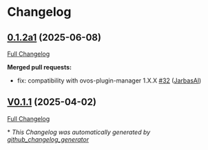 # Changelog

## [0.1.2a1](https://github.com/OpenVoiceOS/ovos-stt-server-plugin/tree/0.1.2a1) (2025-06-08)

[Full Changelog](https://github.com/OpenVoiceOS/ovos-stt-server-plugin/compare/V0.1.1...0.1.2a1)

**Merged pull requests:**

- fix: compatibility with ovos-plugin-manager 1.X.X [\#32](https://github.com/OpenVoiceOS/ovos-stt-server-plugin/pull/32) ([JarbasAl](https://github.com/JarbasAl))

## [V0.1.1](https://github.com/OpenVoiceOS/ovos-stt-server-plugin/tree/V0.1.1) (2025-04-02)

[Full Changelog](https://github.com/OpenVoiceOS/ovos-stt-server-plugin/compare/0.1.1...V0.1.1)



\* *This Changelog was automatically generated by [github_changelog_generator](https://github.com/github-changelog-generator/github-changelog-generator)*
